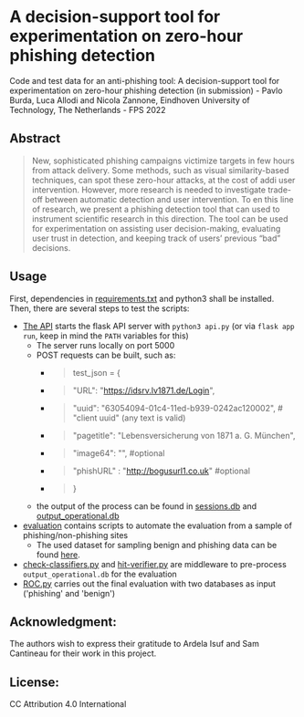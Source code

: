 # A decision-support tool for experimentation on zero-hour phishing detection
Code and test data for an anti-phishing tool: A decision-support tool for experimentation on zero-hour phishing detection (in submission) - Pavlo Burda, Luca Allodi and Nicola Zannone, Eindhoven University of Technology, The Netherlands - FPS 2022

## Abstract
>New, sophisticated phishing campaigns victimize targets in few hours from attack delivery. 
Some methods, such as visual similarity-based techniques, can spot these zero-hour attacks, at the cost of addi user intervention.
However, more research is needed to investigate trade-off between automatic detection and user intervention. 
To en this line of research, we present a phishing detection tool that can used to instrument scientific research in this direction.
The tool can be used for experimentation on assisting user decision-making, evaluating user trust in detection, and keeping track of users’ previous “bad”
decisions.

## Usage
First, dependencies in [requirements.txt](requirements.txt) and python3 shall be installed.
Then, there are several steps to test the scripts:
- [The API](api.py) starts the flask API server with `python3 api.py` (or via `flask app run`, keep in mind the `PATH` variables for this)
	- The server runs locally on port 5000
	- POST requests can be built, such as:
		- >test_json = {
		- > "URL": "https://idsrv.lv1871.de/Login",
		- > "uuid": "63054094-01c4-11ed-b939-0242ac120002", # "client uuid" (any text is valid)
		- > "pagetitle": "Lebensversicherung von 1871 a. G. München",
		- > "image64": "",	#optional
		- > "phishURL" : "http://bogusurl1.co.uk"	#optional
		- >}
	- the output of the process can be found in [sessions.db](db/sessions.db) and [output_operational.db](db/output_operational.db)
- [evaluation](evaluation) contains scripts to automate the evaluation from a sample of phishing/non-phishing sites
	- The used dataset for sampling benign and phishing data can be found [here](https://surfdrive.surf.nl/files/index.php/s/xndCmdvb7yzM8ED).
- [check-classifiers.py](check-classifiers.py) and [hit-verifier.py](hit-verifier.py) are middleware to pre-process `output_operational.db` for the evaluation
- [ROC.py](ROC.py) carries out the final evaluation with two databases as input ('phishing' and 'benign')

 
## Acknowledgment:
The authors wish to express their gratitude to Ardela Isuf and Sam Cantineau for their work in this project.

## License:
CC Attribution 4.0 International 
